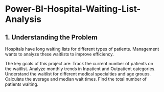 # Power-BI-Hospital-Waiting-List-Analysis
## 1. Understanding the Problem
Hospitals have long waiting lists for different types of patients. Management wants to analyze these waitlists to improve efficiency.

The key goals of this project are:
Track the current number of patients on the waitlist.
Analyze monthly trends in Inpatient and Outpatient categories.
Understand the waitlist for different medical specialties and age groups.
Calculate the average and median wait times.
Find the total number of patients waiting.

